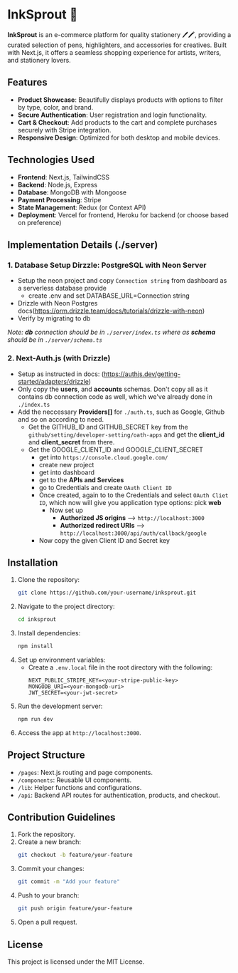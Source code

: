 # InkSprout 🌱

**InkSprout** is an e-commerce platform for quality stationery 🖊️🖍️, providing a curated selection of pens, highlighters, and accessories for creatives. Built with Next.js, it offers a seamless shopping experience for artists, writers, and stationery lovers.

## Features

- **Product Showcase**: Beautifully displays products with options to filter by type, color, and brand.
- **Secure Authentication**: User registration and login functionality.
- **Cart & Checkout**: Add products to the cart and complete purchases securely with Stripe integration.
- **Responsive Design**: Optimized for both desktop and mobile devices.

## Technologies Used

- **Frontend**: Next.js, TailwindCSS
- **Backend**: Node.js, Express
- **Database**: MongoDB with Mongoose
- **Payment Processing**: Stripe
- **State Management**: Redux (or Context API)
- **Deployment**: Vercel for frontend, Heroku for backend (or choose based on preference)

## Implementation Details (./server)

### 1. Database Setup Dirzzle: PostgreSQL with Neon Server

- Setup the neon project and copy `Connection string` from dashboard as a serverless database provide
  - create .env and set DATABASE_URL=Connection string
- Drizzle with Neon Postgres docs(https://orm.drizzle.team/docs/tutorials/drizzle-with-neon)
- Verify by migrating to db

_Note: **db** connection should be in `./server/index.ts` where as **schema** should be in `./server/schema.ts`_

### 2. Next-Auth.js (with Drizzle)

- Setup as instructed in docs: (https://authjs.dev/getting-started/adapters/drizzle)
- Only copy the **users**, and **accounts** schemas. Don't copy all as it contains db connection code as well, which we've already done in `./index.ts`
- Add the neccessary **Providers[]** for `./auth.ts`, such as Google, Github and so on according to need.
  - Get the GITHUB_ID and GITHUB_SECRET key from the `github/setting/developer-setting/oath-apps` and get the **client_id** and **client_secret** from there.
  - Get the GOOGLE_CLIENT_ID and GOOGLE_CLIENT_SECRET
    - get into `https://console.cloud.google.com/`
    - create new project
    - get into dashboard
    - get to the **APIs and Services**
    - go to Credentials and create `OAuth Client ID`
    - Once created, again to to the Credentials and select `OAuth Cliet ID`, which now will give you application type options: pick **web**
      - Now set up
        - **Authorized JS origins** --> `http://localhost:3000`
        - **Authorized redirect URIs** --> `http://localhost:3000/api/auth/callback/google`
    - Now copy the given Client ID and Secret key

## Installation

1. Clone the repository:
   ```bash
   git clone https://github.com/your-username/inksprout.git
   ```
2. Navigate to the project directory:
   ```bash
   cd inksprout
   ```
3. Install dependencies:
   ```bash
   npm install
   ```
4. Set up environment variables:
   - Create a `.env.local` file in the root directory with the following:
     ```env
     NEXT_PUBLIC_STRIPE_KEY=<your-stripe-public-key>
     MONGODB_URI=<your-mongodb-uri>
     JWT_SECRET=<your-jwt-secret>
     ```
5. Run the development server:
   ```bash
   npm run dev
   ```
6. Access the app at `http://localhost:3000`.

## Project Structure

- `/pages`: Next.js routing and page components.
- `/components`: Reusable UI components.
- `/lib`: Helper functions and configurations.
- `/api`: Backend API routes for authentication, products, and checkout.

## Contribution Guidelines

1. Fork the repository.
2. Create a new branch:
   ```bash
   git checkout -b feature/your-feature
   ```
3. Commit your changes:
   ```bash
   git commit -m "Add your feature"
   ```
4. Push to your branch:
   ```bash
   git push origin feature/your-feature
   ```
5. Open a pull request.

## License

This project is licensed under the MIT License.
